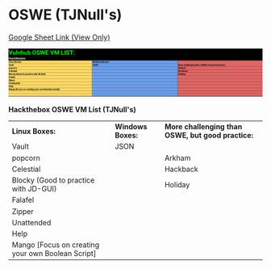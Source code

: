 # OSWE \(TJNull's\)

[Google Sheet Link \(View Only\)](https://docs.google.com/spreadsheets/d/1U608Zw_ue_tBMxNZKddSpkgq-rkAv2xGvpdOFZgiSYc/edit?usp=sharing)

![](../../../.gitbook/assets/image%20%286%29.png)



**Hackthebox OSWE VM List \(TJNull's\)**

|  |  |  |
| :--- | :--- | :--- |
| **Linux Boxes:** | **Windows Boxes:** | **More challenging than OSWE, but good practice:** |
| Vault | JSON |  |
| popcorn |  | Arkham |
| Celestial |  | Hackback |
| Blocky \(Good to practice with JD-GUI\) |  | Holiday |
| Falafel |  |  |
| Zipper |  |  |
| Unattended |  |  |
| Help |  |  |
| Mango \[Focus on creating your own Boolean Script\] |  |  |

